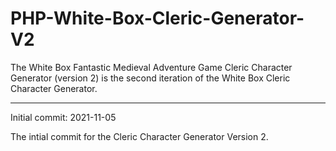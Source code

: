 # PHP-White-Box-Cleric-Generator-V2
The White Box Fantastic Medieval Adventure Game Cleric Character Generator (version 2) is the second iteration of the White Box Cleric Character Generator.


------------------


Initial commit: 2021-11-05

The intial commit for the Cleric Character Generator Version 2.
